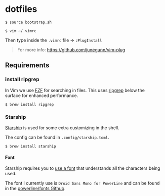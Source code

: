 # dotfiles

```
$ source bootstrap.sh

$ vim ~/.vimrc
```

Then type inside the `.vimrc` file -> `:PlugInstall`
> For more info: https://github.com/junegunn/vim-plug

## Requirements

### install ripgrep

In Vim we use [FZF](https://github.com/junegunn/fzf.vim) for searching in files. 
This uses [ripgrep](https://github.com/BurntSushi/ripgrep) below the surface for enhanced performance.


```
$ brew install ripgrep
```

### Starship

[Starship](https://starship.rs/) is used for some extra customizing in the shell.

The config can be found in `.config/starship.toml`.

```
$ brew install starship
```

#### Font

Starship requires you to [use a font](https://starship.rs/presets/#nerd-font-symbols) 
that understands all the characters being used.

The font I currently use is `Droid Sans Mono for PowerLine` and can be found in 
the [powerline/fonts Github](https://github.com/powerline/fonts/).
